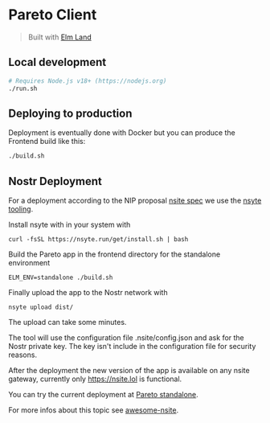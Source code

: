 # Pareto Client

> Built with [Elm Land](https://elm.land)

## Local development

```bash
# Requires Node.js v18+ (https://nodejs.org)
./run.sh
```

## Deploying to production

Deployment is eventually done with Docker but you can produce the Frontend build like this: 
```bash
./build.sh
```

## Nostr Deployment

For a deployment according to the NIP proposal [nsite spec](https://github.com/hzrd149/nips/blob/nsite/nsite.md) we use the [nsyte tooling](https://nsyte.run/).

Install nsyte with in your system with
```
curl -fsSL https://nsyte.run/get/install.sh | bash
```

Build the Pareto app in the frontend directory for the standalone environment
```
ELM_ENV=standalone ./build.sh 
```

Finally upload the app to the Nostr network with
```
nsyte upload dist/
```

The upload can take some minutes.

The tool will use the configuration file .nsite/config.json and ask for the Nostr private key. The key isn't include in the configuration file for security reasons.

After the deployment the new version of the app is available on any nsite gateway, currently only https://nsite.lol is functional.

You can try the current deployment at [Pareto standalone](https://npub17kz9w0x2atk0xu0chf4jjs4zl5sl2htpymsz42efurdp0tuxm3jqmrjrgu.nsite.lol/).

For more infos about this topic see [awesome-nsite](https://github.com/nostrver-se/awesome-nsite?tab=readme-ov-file).